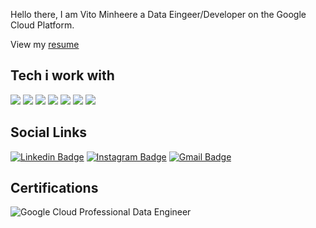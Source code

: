 Hello there, I am Vito Minheere a Data Eingeer/Developer on the Google Cloud Platform.

View my [resume](https://github.com/VitoMinheere/VitoMinheere/blob/master/resume/resume.pdf)

## Tech i work with

![](https://img.shields.io/badge/OS-Linux-informational?style=flat&logo=linux&logoColor=white&color=2bbc8a)
![](https://img.shields.io/badge/Code-Python-informational?style=flat&logo=python&logoColor=white&color=2bbc8a)
![](https://img.shields.io/badge/Shell-Bash-informational?style=flat&logo=gnu-bash&logoColor=white&color=2bbc8a)
![](https://img.shields.io/badge/Tools-Vim-informational?style=flat&logo=vim&logoColor=white&color=2bbc8a)
![](https://img.shields.io/badge/Tools-Docker-informational?style=flat&logo=docker&logoColor=white&color=2bbc8a)
![](https://img.shields.io/badge/Tools-Git-informational?style=flat&logo=git&logoColor=white&color=2bbc8a)
![](https://img.shields.io/badge/Cloud-Google-informational?style=flat&logo=google&logoColor=white&color=2bbc8a)

## Social Links 

[![Linkedin Badge](https://img.shields.io/badge/-VitoMinheere-blue?style=flat-square&logo=Linkedin&logoColor=white&link=https://www.linkedin.com/in/VitoMinheere/)](https://www.linkedin.com/in/VitoMinheere/)
[![Instagram Badge](https://img.shields.io/badge/-Vito-purple?style=flat-square&logo=instagram&logoColor=white&link=https://instagram.com/kapitein_kruishef/)](https://www.instagram.com/kapitein_kruishef/)
[![Gmail Badge](https://img.shields.io/badge/-kanna6501@gmail.com-c14438?style=flat-square&logo=Gmail&logoColor=white&link=mailto:kanna6501@gmail.com)](mailto:kanna6501@gmail.com)


## Certifications

![Google Cloud Professional Data Engineer](https://github.com/VitoMinheere/VitoMinheere/blob/master/images/data_engineer.png)
